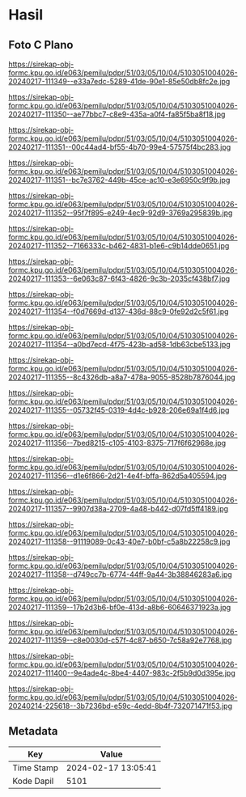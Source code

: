 # Hasil

## Foto C Plano

https://sirekap-obj-formc.kpu.go.id/e063/pemilu/pdpr/51/03/05/10/04/5103051004026-20240217-111349--e33a7edc-5289-41de-90e1-85e50db8fc2e.jpg

https://sirekap-obj-formc.kpu.go.id/e063/pemilu/pdpr/51/03/05/10/04/5103051004026-20240217-111350--ae77bbc7-c8e9-435a-a0f4-fa85f5ba8f18.jpg

https://sirekap-obj-formc.kpu.go.id/e063/pemilu/pdpr/51/03/05/10/04/5103051004026-20240217-111351--00c44ad4-bf55-4b70-99e4-57575f4bc283.jpg

https://sirekap-obj-formc.kpu.go.id/e063/pemilu/pdpr/51/03/05/10/04/5103051004026-20240217-111351--bc7e3762-449b-45ce-ac10-e3e6950c9f9b.jpg

https://sirekap-obj-formc.kpu.go.id/e063/pemilu/pdpr/51/03/05/10/04/5103051004026-20240217-111352--95f7f895-e249-4ec9-92d9-3769a295839b.jpg

https://sirekap-obj-formc.kpu.go.id/e063/pemilu/pdpr/51/03/05/10/04/5103051004026-20240217-111352--7166333c-b462-4831-b1e6-c9b14dde0651.jpg

https://sirekap-obj-formc.kpu.go.id/e063/pemilu/pdpr/51/03/05/10/04/5103051004026-20240217-111353--6e063c87-6f43-4826-9c3b-2035cf438bf7.jpg

https://sirekap-obj-formc.kpu.go.id/e063/pemilu/pdpr/51/03/05/10/04/5103051004026-20240217-111354--f0d7669d-d137-436d-88c9-0fe92d2c5f61.jpg

https://sirekap-obj-formc.kpu.go.id/e063/pemilu/pdpr/51/03/05/10/04/5103051004026-20240217-111354--a0bd7ecd-4f75-423b-ad58-1db63cbe5133.jpg

https://sirekap-obj-formc.kpu.go.id/e063/pemilu/pdpr/51/03/05/10/04/5103051004026-20240217-111355--8c4326db-a8a7-478a-9055-8528b7876044.jpg

https://sirekap-obj-formc.kpu.go.id/e063/pemilu/pdpr/51/03/05/10/04/5103051004026-20240217-111355--05732f45-0319-4d4c-b928-206e69a1f4d6.jpg

https://sirekap-obj-formc.kpu.go.id/e063/pemilu/pdpr/51/03/05/10/04/5103051004026-20240217-111356--7bed8215-c105-4103-8375-717f6f62968e.jpg

https://sirekap-obj-formc.kpu.go.id/e063/pemilu/pdpr/51/03/05/10/04/5103051004026-20240217-111356--d1e6f866-2d21-4e4f-bffa-862d5a405594.jpg

https://sirekap-obj-formc.kpu.go.id/e063/pemilu/pdpr/51/03/05/10/04/5103051004026-20240217-111357--9907d38a-2709-4a48-b442-d07fd5ff4189.jpg

https://sirekap-obj-formc.kpu.go.id/e063/pemilu/pdpr/51/03/05/10/04/5103051004026-20240217-111358--91119089-0c43-40e7-b0bf-c5a8b22258c9.jpg

https://sirekap-obj-formc.kpu.go.id/e063/pemilu/pdpr/51/03/05/10/04/5103051004026-20240217-111358--d749cc7b-6774-44ff-9a44-3b38846283a6.jpg

https://sirekap-obj-formc.kpu.go.id/e063/pemilu/pdpr/51/03/05/10/04/5103051004026-20240217-111359--17b2d3b6-bf0e-413d-a8b6-60646371923a.jpg

https://sirekap-obj-formc.kpu.go.id/e063/pemilu/pdpr/51/03/05/10/04/5103051004026-20240217-111359--c8e0030d-c57f-4c87-b650-7c58a92e7768.jpg

https://sirekap-obj-formc.kpu.go.id/e063/pemilu/pdpr/51/03/05/10/04/5103051004026-20240217-111400--9e4ade4c-8be4-4407-983c-2f5b9d0d395e.jpg

https://sirekap-obj-formc.kpu.go.id/e063/pemilu/pdpr/51/03/05/10/04/5103051004026-20240214-225618--3b7236bd-e59c-4edd-8b4f-732071471f53.jpg


## Metadata

| Key        | Value               |
| ---------- | ------------------- |
| Time Stamp | 2024-02-17 13:05:41 |
| Kode Dapil | 5101                |



